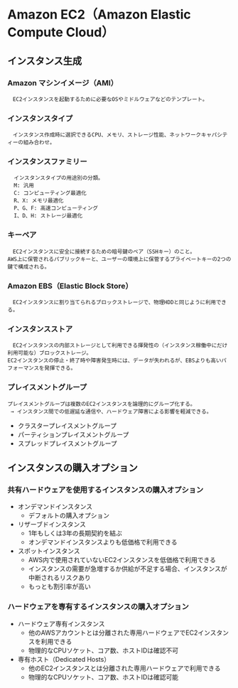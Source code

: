 # Amazon EC2（Amazon Elastic Compute Cloud）
## インスタンス生成
### Amazon マシンイメージ（AMI）  
```
　EC2インスタンスを起動するために必要なOSやミドルウェアなどのテンプレート。
```
  
### インスタンスタイプ  
```
　インスタンス作成時に選択できるCPU、メモリ、ストレージ性能、ネットワークキャパシティーの組み合わせ。
```
  
### インスタンスファミリー
```
  インスタンスタイプの用途別の分類。
  M: 汎用
  C: コンピューティング最適化
  R、X: メモリ最適化
  P、G、F: 高速コンピューティング
  I、D、H: ストレージ最適化
```

### キーペア
```
　EC2インスタンスに安全に接続するための暗号鍵のペア（SSHキー）のこと。
AWS上に保管されるパブリックキーと、ユーザーの環境上に保管するプライベートキーの2つの鍵で構成される。
```

### Amazon EBS（Elastic Block Store）
```
　EC2インスタンスに割り当てられるブロックストレージで、物理HDDと同じように利用できる。
```

### インスタンスストア
```
　EC2インスタンスの内部ストレージとして利用できる揮発性の（インスタンス稼働中にだけ利用可能な）ブロックストレージ。
EC2インスタンスの停止・終了時や障害発生時には、データが失われるが、EBSよりも高いパフォーマンスを発揮できる。
```

### プレイスメントグループ
```
プレイスメントグループは複数のEC2インスタンスを論理的にグループ化する。
 → インスタンス間での低遅延な通信や、ハードウェア障害による影響を軽減できる。
```
* クラスタープレイスメントグループ
* パーティションプレイスメントグループ
* スプレッドプレイスメントグループ


## インスタンスの購入オプション
### 共有ハードウェアを使用するインスタンスの購入オプション
* オンデマンドインスタンス
  * デフォルトの購入オプション
* リザーブドインスタンス
  * 1年もしくは3年の長期契約を結ぶ
  * オンデマンドインスタンスよりも低価格で利用できる
* スポットインスタンス
  * AWS内で使用されていないEC2インスタンスを低価格で利用できる
  * インスタンスの需要が急増するか供給が不足する場合、インスタンスが中断されるリスクあり
  * もっとも割引率が高い

### ハードウェアを専有するインスタンスの購入オプション
* ハードウェア専有インスタンス
  * 他のAWSアカウントとは分離された専用ハードウェアでEC2インスタンスを利用できる
  * 物理的なCPUソケット、コア数、ホストIDは確認不可
* 専有ホスト（Dedicated Hosts）
  * 他のEC2インスタンスとは分離された専用ハードウェアで利用できる
  * 物理的なCPUソケット、コア数、ホストIDは確認可能

